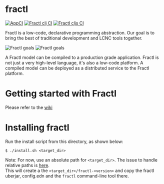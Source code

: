 # fractl
[![AppCI](https://github.com/fractl-io/fractl/actions/workflows/app.yml/badge.svg)](https://github.com/fractl-io/fractl/actions/workflows/app.yml)
[![Fractl clj CI](https://github.com/fractl-io/fractl/actions/workflows/fractl-clj.yml/badge.svg)](https://github.com/fractl-io/fractl/actions/workflows/fractl-clj.yml)
[![Fractl cljs CI](https://github.com/fractl-io/fractl/actions/workflows/fractl-cljs.yml/badge.svg)](https://github.com/fractl-io/fractl/actions/workflows/fractl-cljs.yml)

Fractl is a low-code, declarative programming abstraction. Our goal is to bring the best of traditional development and LCNC tools together.

![Fractl goals](https://user-images.githubusercontent.com/13515894/173900814-8486c876-b8b4-4621-a406-5f1a626b1539.png#gh-dark-mode-only)
![Fractl goals](https://user-images.githubusercontent.com/13515894/173900724-16b83469-f526-4858-9259-e6b59cba9ae2.png#gh-light-mode-only)

A Fractl model can be compiled to a production grade application. Fractl is not just a very high-level language, it's also a low-code platform. A compiled model can be deployed as a distributed service to the Fractl platform.

# Getting started with Fractl

Please refer to the [wiki](https://github.com/fractl-io/fractl/wiki)

# Installing fractl

Run the install script from this directory, as shown below:

```shell
$ ./install.sh <target_dir>
```
Note: For now, use an absolute path for `<target_dir>`. The issue to handle relative paths is [here](https://github.com/fractl-io/fractl/issues/692).  
This will create a the `<target_dir>/fractl-<version>` and copy the fractl uberjar, config.edn
and the `fractl` command-line tool there.
